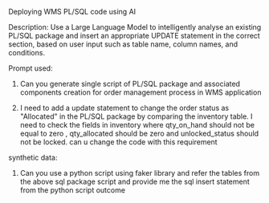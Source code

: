 Deploying WMS PL/SQL code using AI

Description:
Use a Large Language Model to intelligently analyse an existing PL/SQL package and insert an appropriate UPDATE statement in the correct section, 
based on user input such as table name, column names, and conditions.

Prompt used:
1. Can you generate single script of PL/SQL package and associated components creation
 for order management process in WMS application

2. I need to add a update statement to change the order status as "Allocated" in the PL/SQL package by comparing the inventory table. I need to  check the fields in inventory where
qty_on_hand should not be equal to zero , qty_allocated should be zero and 
unlocked_status should not be locked. can u change the code with this requirement

synthetic data:

1. Can you use a python script using faker library and refer the tables from the above sql package script and provide me the sql insert statement
 from the python script outcome
